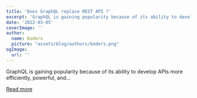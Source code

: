 ```yaml
---
title: 'Does GraphQL replace REST API ?'
excerpt: 'GraphQL is gaining popularity because of its ability to develop APIs more efficiently, powerful, and...'
date: '2022-03-05'
coverImage: ''
author:
  name: Koders
  picture: "assets/blog/authors/koders.png"
ogImage:
  url: ''
---
```


GraphQL is gaining popularity because of its ability to develop APIs more efficiently, powerful, and...

[Read more](https://dev.to/pratham10/does-graphql-replace-rest-api--50fm)
